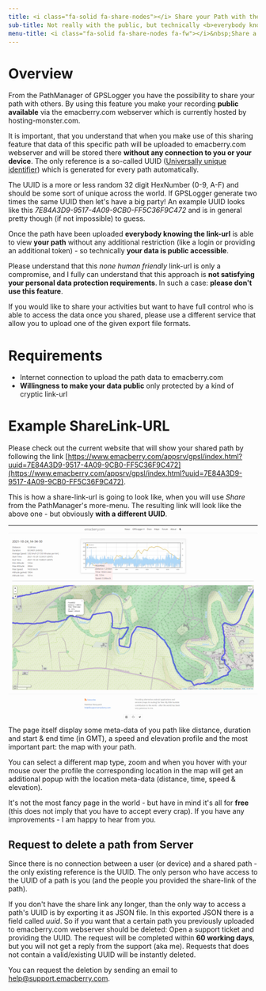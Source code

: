 ```yaml
---
title: <i class="fa-solid fa-share-nodes"></i> Share your Path with the public
sub-title: Not really with the public, but technically <b>everybody knowing the link will have access</b>.
menu-title: <i class="fa-solid fa-share-nodes fa-fw"></i>&nbsp;Share a Path
---
```


# Overview

From the PathManager of GPSLogger you have the possibility to share your path with others. By using this feature you make
your recording **public available** via the emacberry.com webserver which is currently hosted by hosting-monster.com.

It is important, that you understand that when you make use of this sharing feature that data of this specific path will
be uploaded to emacberry.com webserver and will be stored there **without any connection to you or your device**. The
only reference is a so-called
UUID ([Universally unique identifier](https://en.wikipedia.org/wiki/Universally_unique_identifier)) which is generated
for every path automatically.

The UUID is a more or less random 32 digit HexNumber (0-9, A-F) and should be some sort of unique across the world. If
GPSLogger generate two times the same UUID then let's have a big party! An example UUID looks like this
_7E84A3D9-9517-4A09-9CB0-FF5C36F9C472_ and is in general pretty though (if not impossible) to guess.

Once the path have been uploaded **everybody knowing the link-url** is able to view **your path** without any additional
restriction (like a login or providing an additional token) - so technically **your data is public accessible**.

Please understand that this _none human friendly_ link-url is only a compromise, and I fully can understand that this
approach is **not satisfying your personal data protection requirements**. In such a case: **please don't use this
feature**.

If you would like to share your activities but want to have full control who is able to access the data once you shared,
please use a different service that allow you to upload one of the given export file formats.

# Requirements
- Internet connection to upload the path data to emacberry.com
- **Willingness to make your data public** only protected by a kind of cryptic link-url

# Example ShareLink-URL

Please check out the current website that will show your shared path by following the
link [https://www.emacberry.com/appsrv/gpsl/index.html?uuid=7E84A3D9-9517-4A09-9CB0-FF5C36F9C472](https://www.emacberry.com/appsrv/gpsl/index.html?uuid=7E84A3D9-9517-4A09-9CB0-FF5C36F9C472).

This is how a share-link-url is going to look like, when you will use <i class="fa-solid fa-share-nodes fa-fw"></i>
_Share_ from the PathManager's more-menu. The resulting link will look like the above one - but obviously **with a
different UUID**.

<span class="shot">![web-share-example](/assets/img/gpsl/web-share.png)</span>
The page itself display some meta-data of you path like distance, duration and start & end time (in GMT), a speed and
elevation profile and the most important part: the map with your path.

You can select a different map type, zoom and when you hover with your mouse over the profile the corresponding location
in the map will get an additional popup with the location meta-data (distance, time, speed & elevation).

It's not the most fancy page in the world - but have in mind it's all for **free** (this does not imply that you have to
accept every crap). If you have any improvements - I am happy to hear from you.<br class="shot-end"/>

## Request to delete a path from Server

Since there is no connection between a user (or device) and a shared path - the only existing reference is the UUID. The
only person who have access to the UUID of a path is you (and the people you provided the share-link of the path).

If you don't have the share link any longer, than the only way to access a path's UUID is by exporting it as JSON file.
In this exported JSON there is a field called _uuid_. So if you want that a certain path you previously uploaded to
emacberry.com webserver should be deleted: Open a support ticket and providing the UUID. The request will be completed
within **60 working days**, but you will not get a reply from the support (aka me). Requests that does not contain a
valid/existing UUID will be instantly deleted.

You can request the deletion by sending an email to help@support.emacberry.com.